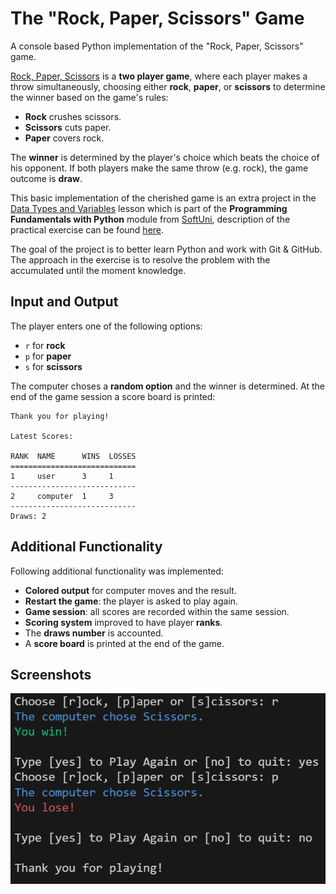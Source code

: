 # The "Rock, Paper, Scissors" Game
A console based Python implementation of the "Rock, Paper, Scissors" game.

[Rock, Paper, Scissors](https://github.com/valerielashvili/RockPaperScissorsByValeri/blob/main/rock-paper-scissors.py) 
is a **two player game**, where each player makes a throw simultaneously, choosing either **rock**, **paper**, 
or **scissors** to determine the winner based on the game's rules:
- **Rock** crushes scissors.
- **Scissors** cuts paper.
- **Paper** covers rock.

The **winner** is determined by the player's choice which beats the choice of his opponent. If both players make the same
throw (e.g. rock), the game outcome is **draw**.

This basic implementation of the cherished game is an extra project in the [Data Types and Variables](https://softuni.bg/trainings/5092/programming-fundamentals-with-python-september-2025#lesson-96021) 
lesson which is part of the **Programming Fundamentals with Python** module from [SoftUni](https://softuni.bg/),
description of the practical exercise can be found [here](https://softuni.bg/downloads/svn/soft-tech/Sept-2025/Python/02-Data-Types-and-Variables/01-Project-Rock-Paper-Scissors/01-Rock-Paper-Scissors-Project-Description..pdf).

The goal of the project is to better learn Python and work with Git & GitHub. The approach in the exercise is to resolve the 
problem with the accumulated until the moment knowledge.

## Input and Output
The player enters one of the following options:

- `r` for **rock**
- `p` for **paper**
- `s` for **scissors**

The computer choses a **random option** and the winner is determined. At the end of the game session a score board is printed:

```
Thank you for playing!

Latest Scores:

RANK  NAME      WINS  LOSSES
============================
1     user      3     1
----------------------------
2     computer  1     3
----------------------------
Draws: 2
```

## Additional Functionality
Following additional functionality was implemented:

- **Colored output** for computer moves and the result.
- **Restart the game**: the player is asked to play again.
- **Game session**: all scores are recorded within the same session.
- **Scoring system** improved to have player **ranks**.
- The **draws number** is accounted.
- A **score board** is printed at the end of the game.

## Screenshots
![Rock, Paper, Scissors](rps_screenshot.png)